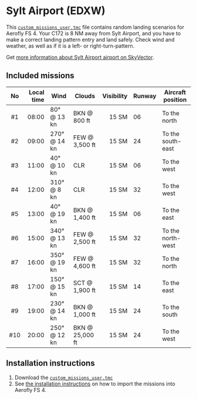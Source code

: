 # Sylt Airport (EDXW)

This [`custom_missions_user.tmc`](./custom_missions_user.tmc) file contains random landing scenarios for Aerofly FS 4.
Your C172 is 8 NM away from Sylt Airport, and you have to make a correct landing pattern entry and land safely.
Check wind and weather, as well as if it is a left- or right-turn-pattern.

Get [more information about Sylt Airport airport on SkyVector](https://skyvector.com/airport/EDXW).

## Included missions

| No  | Local time | Wind         | Clouds          | Visibility | Runway | Aircraft position |
| :-: | ---------: | ------------ | --------------- | ---------: | ------ | ----------------- |
| #1  |      08:00 | 80° @ 13 kn  | BKN @ 800 ft    |      15 SM | 06     | To the north      |
| #2  |      09:00 | 270° @ 14 kn | FEW @ 3,500 ft  |      15 SM | 24     | To the south-east |
| #3  |      11:00 | 40° @ 10 kn  | CLR             |      15 SM | 06     | To the west       |
| #4  |      12:00 | 310° @ 8 kn  | CLR             |      15 SM | 32     | To the west       |
| #5  |      13:00 | 40° @ 19 kn  | BKN @ 1,400 ft  |      15 SM | 06     | To the east       |
| #6  |      15:00 | 340° @ 13 kn | FEW @ 2,500 ft  |      15 SM | 32     | To the north-west |
| #7  |      16:00 | 350° @ 19 kn | FEW @ 4,600 ft  |      15 SM | 32     | To the north      |
| #8  |      17:00 | 150° @ 15 kn | SCT @ 1,900 ft  |      15 SM | 14     | To the east       |
| #9  |      19:00 | 230° @ 14 kn | BKN @ 1,000 ft  |      15 SM | 24     | To the south      |
| #10 |      20:00 | 250° @ 12 kn | BKN @ 25,000 ft |      15 SM | 24     | To the west       |

## Installation instructions

1. Download the [`custom_missions_user.tmc`](./custom_missions_user.tmc)
2. See [the installation instructions](https://fboes.github.io/aerofly-missions/docs/generic-installation.html) on how to import the missions into Aerofly FS 4.
